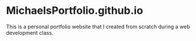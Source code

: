 # MichaelsPortfolio.github.io
This is a personal portfolio website that I created from scratch during a web development class.

